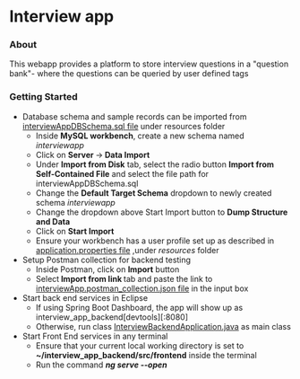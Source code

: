 # Interview app
<h3>About</h3>
This webapp provides a platform to store interview questions in a "question bank"- where the questions can be queried by user defined tags

<h3>Getting Started</h3>
<ul>
<li>Database schema and sample records can be imported from <a href="src/main/resources/interviewAppDBSchema.sql">interviewAppDBSchema.sql file</a> under resources folder
  <ul>
    <li>Inside <b>MySQL workbench</b>, create a new schema named <i>interviewapp</i></li>
    <li>Click on <b>Server </b>-><b> Data Import</b></li>
    <li>Under <b>Import from Disk</b> tab, select the radio button <b>Import from Self-Contained File</b> and select the file path for interviewAppDBSchema.sql</li>
    <li>Change the <b>Default Target Schema</b> dropdown to newly created schema <i>interviewapp</i></li>
    <li>Change the dropdown above Start Import button to <b>Dump Structure and Data</b></li>
    <li>Click on <b>Start Import</b></li>
    <li>Ensure your workbench has a user profile set up as described in <a href="src/main/resources/application.properties">application.properties file</a> ,under <i>resources</i> folder
  </ul>
</li>
<li>Setup Postman collection for backend testing
  <ul>
  <li>Inside Postman, click on <b>Import</b> button
  </li>
    <li>Select<b> Import from link </b> tab and paste the link to <a href="src/main/resources/interviewApp.postman_collection.json">interviewApp.postman_collection.json file</a> in the input box 
  </li>
  </ul>
</li>
<li>Start back end services in Eclipse
  <ul>
    <li>If using Spring Boot Dashboard, the app will show up as interview_app_backend[devtools][:8080]</li>
    <li>Otherwise, run class <a href="/interview_app_backend/src/main/java/com/accenture/inteview/InterviewBackendApplication.java">InterviewBackendApplication.java</a> as main class</li>
  </ul>
</li>
<li>Start Front End services in any terminal
  <ul>
    <li>Ensure that your current local working directory is set to <b>~/interview_app_backend/src/frontend</b> inside the terminal
    </li>
    <li>Run the command <b><i>ng serve --open</b></i>
    </li>
  </ul>
</li>

</ul>
